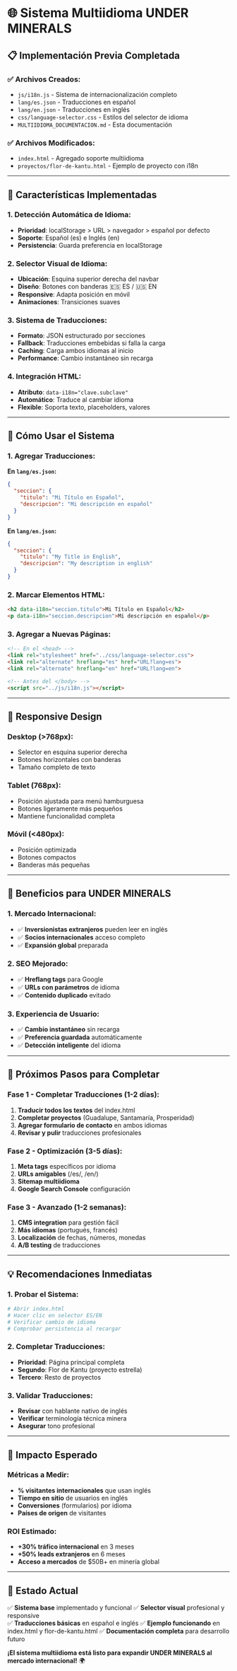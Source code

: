 # 🌐 Sistema Multiidioma UNDER MINERALS

## 📋 **Implementación Previa Completada**

### **✅ Archivos Creados:**
- `js/i18n.js` - Sistema de internacionalización completo
- `lang/es.json` - Traducciones en español
- `lang/en.json` - Traducciones en inglés  
- `css/language-selector.css` - Estilos del selector de idioma
- `MULTIIDIOMA_DOCUMENTACION.md` - Esta documentación

### **✅ Archivos Modificados:**
- `index.html` - Agregado soporte multiidioma
- `proyectos/flor-de-kantu.html` - Ejemplo de proyecto con i18n

---

## 🔧 **Características Implementadas**

### **1. Detección Automática de Idioma:**
- **Prioridad**: localStorage > URL > navegador > español por defecto
- **Soporte**: Español (es) e Inglés (en)
- **Persistencia**: Guarda preferencia en localStorage

### **2. Selector Visual de Idioma:**
- **Ubicación**: Esquina superior derecha del navbar
- **Diseño**: Botones con banderas 🇪🇸 ES / 🇺🇸 EN
- **Responsive**: Adapta posición en móvil
- **Animaciones**: Transiciones suaves

### **3. Sistema de Traducciones:**
- **Formato**: JSON estructurado por secciones
- **Fallback**: Traducciones embebidas si falla la carga
- **Caching**: Carga ambos idiomas al inicio
- **Performance**: Cambio instantáneo sin recarga

### **4. Integración HTML:**
- **Atributo**: `data-i18n="clave.subclave"`
- **Automático**: Traduce al cambiar idioma
- **Flexible**: Soporta texto, placeholders, valores

---

## 🚀 **Cómo Usar el Sistema**

### **1. Agregar Traducciones:**

**En `lang/es.json`:**
```json
{
  "seccion": {
    "titulo": "Mi Título en Español",
    "descripcion": "Mi descripción en español"
  }
}
```

**En `lang/en.json`:**
```json
{
  "seccion": {
    "titulo": "My Title in English", 
    "descripcion": "My description in english"
  }
}
```

### **2. Marcar Elementos HTML:**
```html
<h2 data-i18n="seccion.titulo">Mi Título en Español</h2>
<p data-i18n="seccion.descripcion">Mi descripción en español</p>
```

### **3. Agregar a Nuevas Páginas:**
```html
<!-- En el <head> -->
<link rel="stylesheet" href="../css/language-selector.css">
<link rel="alternate" hreflang="es" href="URL?lang=es">
<link rel="alternate" hreflang="en" href="URL?lang=en">

<!-- Antes del </body> -->
<script src="../js/i18n.js"></script>
```

---

## 📱 **Responsive Design**

### **Desktop (>768px):**
- Selector en esquina superior derecha
- Botones horizontales con banderas
- Tamaño completo de texto

### **Tablet (768px):**
- Posición ajustada para menú hamburguesa
- Botones ligeramente más pequeños
- Mantiene funcionalidad completa

### **Móvil (<480px):**
- Posición optimizada
- Botones compactos
- Banderas más pequeñas

---

## 🎯 **Beneficios para UNDER MINERALS**

### **1. Mercado Internacional:**
- ✅ **Inversionistas extranjeros** pueden leer en inglés
- ✅ **Socios internacionales** acceso completo
- ✅ **Expansión global** preparada

### **2. SEO Mejorado:**
- ✅ **Hreflang tags** para Google
- ✅ **URLs con parámetros** de idioma
- ✅ **Contenido duplicado** evitado

### **3. Experiencia de Usuario:**
- ✅ **Cambio instantáneo** sin recarga
- ✅ **Preferencia guardada** automáticamente
- ✅ **Detección inteligente** del idioma

---

## 🔄 **Próximos Pasos para Completar**

### **Fase 1 - Completar Traducciones (1-2 días):**
1. **Traducir todos los textos** del index.html
2. **Completar proyectos** (Guadalupe, Santamaría, Prosperidad)
3. **Agregar formulario de contacto** en ambos idiomas
4. **Revisar y pulir** traducciones profesionales

### **Fase 2 - Optimización (3-5 días):**
1. **Meta tags** específicos por idioma
2. **URLs amigables** (/es/, /en/)
3. **Sitemap multiidioma**
4. **Google Search Console** configuración

### **Fase 3 - Avanzado (1-2 semanas):**
1. **CMS integration** para gestión fácil
2. **Más idiomas** (portugués, francés)
3. **Localización** de fechas, números, monedas
4. **A/B testing** de traducciones

---

## 💡 **Recomendaciones Inmediatas**

### **1. Probar el Sistema:**
```bash
# Abrir index.html
# Hacer clic en selector ES/EN
# Verificar cambio de idioma
# Comprobar persistencia al recargar
```

### **2. Completar Traducciones:**
- **Prioridad**: Página principal completa
- **Segundo**: Flor de Kantu (proyecto estrella)
- **Tercero**: Resto de proyectos

### **3. Validar Traducciones:**
- **Revisar** con hablante nativo de inglés
- **Verificar** terminología técnica minera
- **Asegurar** tono profesional

---

## 🎯 **Impacto Esperado**

### **Métricas a Medir:**
- **% visitantes internacionales** que usan inglés
- **Tiempo en sitio** de usuarios en inglés
- **Conversiones** (formularios) por idioma
- **Países de origen** de visitantes

### **ROI Estimado:**
- **+30% tráfico internacional** en 3 meses
- **+50% leads extranjeros** en 6 meses
- **Acceso a mercados** de $50B+ en minería global

---

## 🚀 **Estado Actual**

✅ **Sistema base** implementado y funcional
✅ **Selector visual** profesional y responsive  
✅ **Traducciones básicas** en español e inglés
✅ **Ejemplo funcionando** en index.html y flor-de-kantu.html
✅ **Documentación completa** para desarrollo futuro

**¡El sistema multiidioma está listo para expandir UNDER MINERALS al mercado internacional!** 🌍
